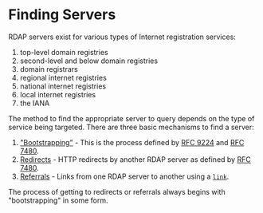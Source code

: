 # Finding Servers

RDAP servers exist for various types of Internet registration services:

1. top-level domain registries
1. second-level and below domain registries
1. domain registrars
1. regional internet registries
1. national internet registries
1. local internet registries
1. the IANA

The method to find the appropriate server to query depends on the type
of service being targeted. There are three basic mechanisms to find a server:

1. ["Bootstrapping"](iana.md) - This is the process defined by [RFC 9224](https://datatracker.ietf.org/doc/html/rfc9224) and [RFC 7480](https://datatracker.ietf.org/doc/html/rfc7480#autoid-28).
2. [Redirects](redirects.md) - HTTP redirects by another RDAP server as defined by [RFC 7480](https://datatracker.ietf.org/doc/html/rfc7480#autoid-10).
3. [Referrals](referrals.md) - Links from one RDAP server to another using a [`link`](../protocol/common_data_structures.html#links).

The process of getting to redirects or referrals always begins with "bootstrapping" in some form.
